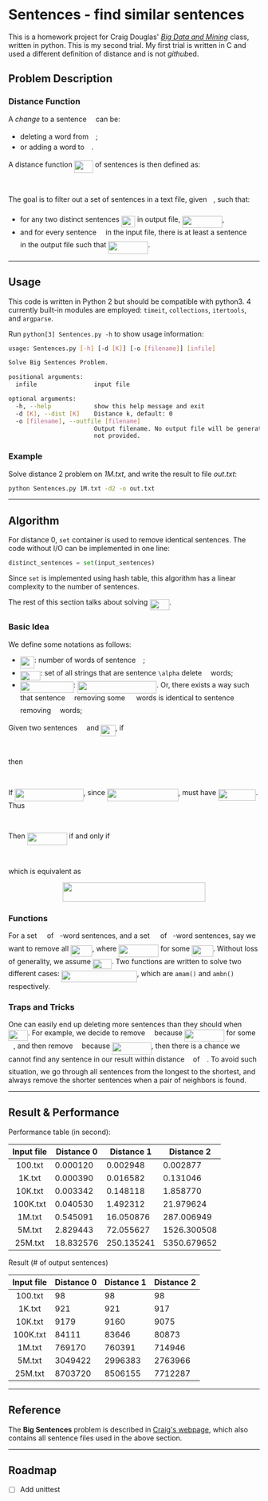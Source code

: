 # Sentences - find similar sentences

This is a homework project for Craig Douglas' [*Big Data and Mining*](http://mgnet.org/~douglas/Classes/bigdata/index.html) class, written in python. This is my second trial. My first trial is written in C and used a different definition of distance and is not *github*ed.

## Problem Description

### Distance Function

A *change* to a sentence <img src="./svgs/c745b9b57c145ec5577b82542b2df546.svg" align=middle width=10.537065pt height=14.10255pt/> can be:

* deleting a word from <img src="./svgs/c745b9b57c145ec5577b82542b2df546.svg" align=middle width=10.537065pt height=14.10255pt/>;
* or adding a word to <img src="./svgs/c745b9b57c145ec5577b82542b2df546.svg" align=middle width=10.537065pt height=14.10255pt/>.

A distance function <img src="./svgs/9edebb8c5008b7dbd2689724ff970994.svg" align=middle width=37.648875pt height=24.56553pt/> of sentences is then defined as:

<p align="center"><img src="./svgs/703e8050fad89e2d4eb0acc55fa5e2d6.svg" align=middle width=418.02585pt height=16.376943pt/></p>

The goal is to filter out a set of sentences in a text file, given <img src="./svgs/63bb9849783d01d91403bc9a5fea12a2.svg" align=middle width=9.041505pt height=22.74591pt/>, such that:

* for any two distinct sentences <img src="./svgs/d7093223b4d827e8c29d4ed84b7ae088.svg" align=middle width=27.95364pt height=22.74591pt/> in output file, <img src="./svgs/96249f7c090ac68c03ddb83326555ddc.svg" align=middle width=80.12994pt height=24.56553pt/>,
* and for every sentence <img src="./svgs/c745b9b57c145ec5577b82542b2df546.svg" align=middle width=10.537065pt height=14.10255pt/> in the input file, there is at least a sentence <img src="./svgs/8217ed3c32a785f0b5aad4055f432ad8.svg" align=middle width=10.1277pt height=22.74591pt/> in 
  the output file such that <img src="./svgs/2e282cf564be11414c36cc367cedcdec.svg" align=middle width=80.12994pt height=24.56553pt/>.

---

## Usage

This code is written in Python 2 but should be compatible with python3. 4 currently built-in 
modules are employed: `timeit`, `collections`, `itertools`, and `argparse`.

Run `python[3] Sentences.py -h` to show usage information:

```sh
usage: Sentences.py [-h] [-d [K]] [-o [filename]] [infile]

Solve Big Sentences Problem.

positional arguments:
  infile                input file

optional arguments:
  -h, --help            show this help message and exit
  -d [K], --dist [K]    Distance k, default: 0
  -o [filename], --outfile [filename]
                        Output filename. No output file will be generated if
                        not provided.
```

### Example

Solve distance 2 problem on *1M.txt*, and write the result to file *out.txt*:

```sh
python Sentences.py 1M.txt -d2 -o out.txt
```

---

## Algorithm

For distance 0, `set` container is used to remove identical sentences. The code without I/O 
can be implemented in one line:

```python
distinct_sentences = set(input_sentences)
```

Since `set` is implemented using hash table, this algorithm has a linear complexity to the 
number of sentences.

The rest of this section talks about solving <img src="./svgs/8733ac5ecc35ea70e3e236ade3c28a60.svg" align=middle width=39.101865pt height=22.74591pt/>.

### Basic Idea

We define some notations as follows:

* <img src="./svgs/0794595b496cc9157977e2858fc49255.svg" align=middle width=28.48494pt height=24.56553pt/>: number of words of sentence <img src="./svgs/c745b9b57c145ec5577b82542b2df546.svg" align=middle width=10.537065pt height=14.10255pt/>;
* <img src="./svgs/50d755f7a5b0e4f0070fcddea3298af7.svg" align=middle width=40.410645pt height=19.10667pt/>: set of all strings that are sentence `\alpha` delete <img src="./svgs/55a049b8f161ae7cfeb0197d75aff967.svg" align=middle width=9.83004pt height=14.10255pt/> words;
* <img src="./svgs/808bfd7c24438423e9205226937534f7.svg" align=middle width=106.834035pt height=22.74591pt/>: <img src="./svgs/e093d8f02802fb6e360298ca1eece6a2.svg" align=middle width=158.722245pt height=24.56553pt/>. Or, there exists a way 
  such that sentence <img src="./svgs/c745b9b57c145ec5577b82542b2df546.svg" align=middle width=10.537065pt height=14.10255pt/> removing some <img src="./svgs/0e51a2dede42189d77627c4d742822c3.svg" align=middle width=14.379255pt height=14.10255pt/> words is identical to sentence <img src="./svgs/8217ed3c32a785f0b5aad4055f432ad8.svg" align=middle width=10.1277pt height=22.74591pt/> 
  removing <img src="./svgs/55a049b8f161ae7cfeb0197d75aff967.svg" align=middle width=9.83004pt height=14.10255pt/> words;
  
Given two sentences <img src="./svgs/c745b9b57c145ec5577b82542b2df546.svg" align=middle width=10.537065pt height=14.10255pt/> and <img src="./svgs/651da20cd8f863cb3481bd6aa766d287.svg" align=middle width=29.224635pt height=22.74591pt/>, if

<p align="center"><img src="./svgs/20805d87b4cf905539b8c19e3c48f5cc.svg" align=middle width=111.383085pt height=14.55729pt/></p>

then

<p align="center"><img src="./svgs/7fa3351fd2f0111fc6ee9589ccdbb0aa.svg" align=middle width=275.59455pt height=16.376943pt/></p>

If <img src="./svgs/9a1cadf7edaedea5b35c976a8ee22453.svg" align=middle width=137.970855pt height=24.56553pt/>, since <img src="./svgs/c4526acbb1c9b612fdcc94cd36cc04e4.svg" align=middle width=142.72929pt height=24.56553pt/>, must have <img src="./svgs/b0af4bfccba79e3d7b4867df584cb377.svg" align=middle width=75.558285pt height=22.74591pt/>. Thus

<p align="center"><img src="./svgs/ed4d7b82a15341b5c68e8e2f84305946.svg" align=middle width=346.8267pt height=16.376943pt/></p>

Then <img src="./svgs/3f49fc99e50a1ad77bd8c8dfed15f8aa.svg" align=middle width=80.12994pt height=24.56553pt/> if and only if

<p align="center"><img src="./svgs/9bf91f4f2282c9d7c35b4e37fe669bf1.svg" align=middle width=260.4459pt height=16.376943pt/></p>
which is equivalent as
<p align="center"><img src="./svgs/1c5be11a48f99064cfc1a5160e60235a.svg" align=middle width=285.58695pt height=39.30498pt/></p>

### Functions

For a set <img src="./svgs/53d147e7f3fe6e47ee05b88b166bd3f6.svg" align=middle width=12.282765pt height=22.38192pt/> of <img src="./svgs/2ec6e630f199f589a2402fdf3e0289d5.svg" align=middle width=8.2397205pt height=14.10255pt/>-word sentences, and a set <img src="./svgs/61e84f854bc6258d4108d08d4c4a0852.svg" align=middle width=13.243725pt height=22.38192pt/> of <img src="./svgs/d5c18a8ca1894fd3a7d25f242cbe8890.svg" align=middle width=7.8985335pt height=14.10255pt/>-word sentences, say we want to 
remove all <img src="./svgs/4055140544e47b792d3eb72348913116.svg" align=middle width=43.424865pt height=22.74591pt/>, where <img src="./svgs/8fe2fac4eb2d77efffcdc6d534f15506.svg" align=middle width=80.12994pt height=24.56553pt/> for some <img src="./svgs/140852cd080b024d735438df351bebc7.svg" align=middle width=42.870135pt height=22.38192pt/>. Without loss of 
generality, we assume <img src="./svgs/e5c5062e7a758e33000e19fb59e03051.svg" align=middle width=38.00808pt height=20.83059pt/>. Two functions are written to solve two different cases: <img src="./svgs/656e2f0f389dd67a66d1019404b187ca.svg" align=middle width=151.584675pt height=22.74591pt/>, which are `amam()` and `ambn()` respectively.

### Traps and Tricks

One can easily end up deleting more sentences than they should when <img src="./svgs/f9bbd08bf846520586581437c960abac.svg" align=middle width=39.101865pt height=22.74591pt/>. For example, we 
decide to remove <img src="./svgs/c745b9b57c145ec5577b82542b2df546.svg" align=middle width=10.537065pt height=14.10255pt/> because <img src="./svgs/8fe2fac4eb2d77efffcdc6d534f15506.svg" align=middle width=80.12994pt height=24.56553pt/> for some <img src="./svgs/8217ed3c32a785f0b5aad4055f432ad8.svg" align=middle width=10.1277pt height=22.74591pt/>, and then remove 
<img src="./svgs/8217ed3c32a785f0b5aad4055f432ad8.svg" align=middle width=10.1277pt height=22.74591pt/> because <img src="./svgs/45a5678c1336e3335f188fa0221c87c4.svg" align=middle width=78.984675pt height=24.56553pt/>, then there is a chance we cannot find any sentence in 
our result within distance <img src="./svgs/63bb9849783d01d91403bc9a5fea12a2.svg" align=middle width=9.041505pt height=22.74591pt/> of <img src="./svgs/c745b9b57c145ec5577b82542b2df546.svg" align=middle width=10.537065pt height=14.10255pt/>. To avoid such situation, we go through all 
sentences from the longest to the shortest, and always remove the shorter sentences when a 
pair of neighbors is found.

---

## Result & Performance

Performance table (in second):

| Input file | Distance 0 | Distance 1 | Distance 2  |
| :--------: | ---------- | ---------- | ----------- |
| 100.txt    | 0.000120   | 0.002948   | 0.002877    |
| 1K.txt     | 0.000390   | 0.016582   | 0.131046    |
| 10K.txt    | 0.003342   | 0.148118   | 1.858770    |
| 100K.txt   | 0.040530   | 1.492312   | 21.979624   |
| 1M.txt     | 0.545091   | 16.050876  | 287.006949  |
| 5M.txt     | 2.829443   | 72.055627  | 1526.300508 |
| 25M.txt    | 18.832576  | 250.135241 | 5350.679652 |

Result (# of output sentences)

| Input file | Distance 0 | Distance 1 | Distance 2 |
| :--------: | ---------- | ---------- | ---------- |
| 100.txt    | 98         | 98         | 98         |
| 1K.txt     | 921        | 921        | 917        |
| 10K.txt    | 9179       | 9160       | 9075       |
| 100K.txt   | 84111      | 83646      | 80873      |
| 1M.txt     | 769170     | 760391     | 714946     |
| 5M.txt     | 3049422    | 2996383    | 2763966    |
| 25M.txt    | 8703720    | 8506155    | 7712287    |

---

## Reference

The **Big Sentences** problem is described in [Craig's webpage](http://mgnet.org/~douglas/Classes/common-problems/index.html#BigSentences), which also contains all sentence files used in the above section.

---

## Roadmap

- [ ] Add unittest

